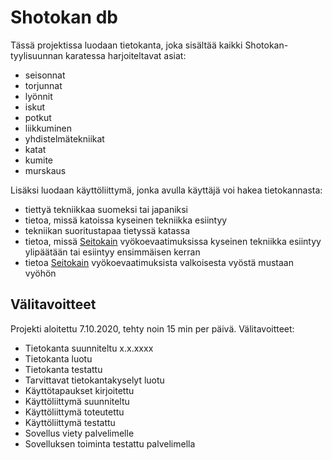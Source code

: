 # Shotokan db

Tässä projektissa luodaan tietokanta, joka sisältää kaikki Shotokan-tyylisuunnan karatessa harjoiteltavat asiat:

- seisonnat
- torjunnat
- lyönnit
- iskut
- potkut
- liikkuminen
- yhdistelmätekniikat
- katat
- kumite
- murskaus

Lisäksi luodaan käyttöliittymä, jonka avulla käyttäjä voi hakea tietokannasta:

- tiettyä tekniikkaa suomeksi tai japaniksi
- tietoa, missä katoissa kyseinen tekniikka esiintyy
- tekniikan suoritustapaa tietyssä katassa
- tietoa, missä [Seitokain](http://seitokai.eu/) vyökoevaatimuksissa kyseinen tekniikka esiintyy ylipäätään tai esiintyy ensimmäisen kerran
- tietoa [Seitokain](http://seitokai.eu/) vyökoevaatimuksista valkoisesta vyöstä mustaan vyöhön

## Välitavoitteet

Projekti aloitettu 7.10.2020, tehty noin 15 min per päivä. Välitavoitteet:

- Tietokanta suunniteltu x.x.xxxx
- Tietokanta luotu
- Tietokanta testattu
- Tarvittavat tietokantakyselyt luotu
- Käyttötapaukset kirjoitettu
- Käyttöliittymä suunniteltu
- Käyttöliittymä toteutettu
- Käyttöliittymä testattu
- Sovellus viety palvelimelle
- Sovelluksen toiminta testattu palvelimella

